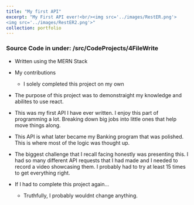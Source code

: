 ```yaml
---
title: "My first API"
excerpt: "My First API ever!<br/><img src='../images/RestER.png'>
<img src='../images/RestER2.png'>"
collection: portfolio
---
```

### Source Code in under: /src/CodeProjects/4FileWrite
- Written using the MERN Stack
-  My contributions 
    - I solely completed this project on my own
- The purpose of this project was to demonstraight my knowledge and abilites to use react.
- This was my first API I have ever written. I enjoy this part of programming a lot. Breaking down big jobs into little ones that help move things along. 
- This API is what later became my Banking program that was polished. This is where most of the logic was thought up.  

- The biggest challenge that I recall facing honestly was presenting this. I had so many different API requests that I had made and I needed to record a video showcasing them. I probably had to try at least 15 times to get everything right. 
- If I had to complete this project again...
    - Truthfully, I probably wouldnt change anything. 
    
